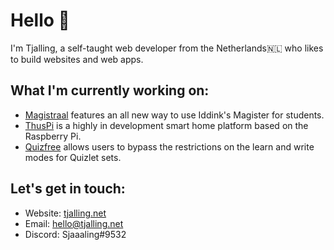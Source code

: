 # Hello 👋

I'm Tjalling, a self-taught web developer from the Netherlands🇳🇱 who likes to build websites and web apps.

## What I'm currently working on:

- [Magistraal](https://github.com/magistraal-app/) features an all new way to use Iddink's Magister for students.
- [ThusPi](https://github.com/thuspi/) is a highly in development smart home platform based on the Raspberry Pi.
- [Quizfree](https://github.com/tjallingf/quizfree/) allows users to bypass the restrictions on the learn and write modes for Quizlet sets.

## Let's get in touch:

- Website: [tjalling.net](https://tjalling.net/)
- Email: [hello@tjalling.net](hello:webmaster@tjalling.net)
- Discord: Sjaaaling#9532
